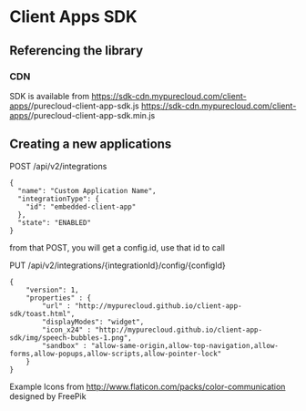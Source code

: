 # Client Apps SDK

## Referencing the library
### CDN

SDK is available from
https://sdk-cdn.mypurecloud.com/client-apps/<taggedversion>/purecloud-client-app-sdk.js
https://sdk-cdn.mypurecloud.com/client-apps/<taggedversion>/purecloud-client-app-sdk.min.js

## Creating a new applications


POST /api/v2/integrations
~~~
{
  "name": "Custom Application Name",
  "integrationType": {
    "id": "embedded-client-app"
  },
  "state": "ENABLED"
}
~~~

from that POST, you will get a config.id, use that id to call

PUT /api/v2/integrations/{integrationId}/config/{configId}

~~~
{
    "version": 1,
    "properties" : {
        "url" : "http://mypurecloud.github.io/client-app-sdk/toast.html",
        "displayModes": "widget",
        "icon_x24" : "http://mypurecloud.github.io/client-app-sdk/img/speech-bubbles-1.png",
        "sandbox" : "allow-same-origin,allow-top-navigation,allow-forms,allow-popups,allow-scripts,allow-pointer-lock"
    }
}
~~~




Example Icons from http://www.flaticon.com/packs/color-communication designed by FreePik
